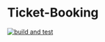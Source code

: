 # Ticket-Booking
[![build and test](https://github.com/Razan-kh/Ticket-Booking/actions/workflows/build%20and%20test.yml/badge.svg?branch=dev)](https://github.com/Razan-kh/Ticket-Booking/actions/workflows/build%20and%20test.yml)
